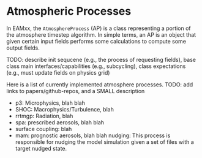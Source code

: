 # Atmospheric Processes

In EAMxx, the `AtmosphereProcess` (AP) is a class representing a portion of the atmosphere timestep algorithm.
In simple terms, an AP is an object that given certain input fields performs some calculations to compute
some output fields.

TODO: describe init sequcene (e.g., the process of requesting fields), base class main
      interfaces/capabilities (e.g., subcycling), class expectations (e.g., must update fields on physics grid)

Here is a list of currently implemented atmosphere processes.
TODO: add links to papers/github-repos, and a SMALL description
* p3: Microphysics, blah blah
* SHOC: Macrophysics/Turbulence, blah
* rrtmgp: Radiation, blah
* spa: prescribed aerosols, blah blah
* surface coupling: blah
* mam: prognostic aerosols, blah blah
nudging: This process is responsible for nudging the model simulation given a set of files with a target nudged state.
